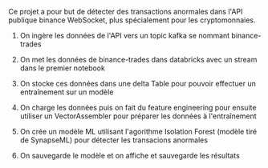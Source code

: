 Ce projet a pour but de détecter des transactions anormales dans l'API publique binance WebSocket, plus spécialement pour les 
cryptomonnaies. 

1. On ingère les données de l'API vers un topic kafka se nommant binance-trades

2. On met les données de binance-trades dans databricks avec un stream dans le premier notebook

3. On stocke ces données dans une delta Table pour pouvoir effectuer un entraînement sur un modèle

4. On charge les données puis on fait du feature engineering pour ensuite utiliser un VectorAssembler pour préparer les données
à l'entraînement

5. On crée un modèle ML utilisant l'agorithme Isolation Forest (modèle tiré de SynapseML) pour détecter les transacions anormales

6. On sauvegarde le modèle et on affiche et sauvegarde les résultats